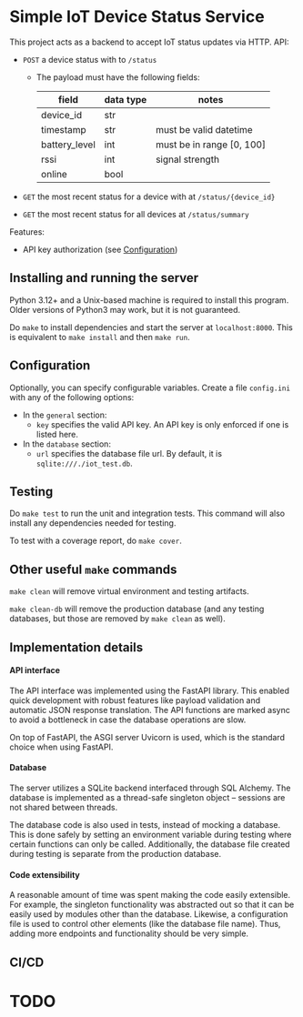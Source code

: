 # Simple IoT Device Status Service

This project acts as a backend to accept IoT status updates via HTTP.
API:
 * `POST` a device status with to `/status`
   * The payload must have the following fields:
   
     | field          | data type | notes                     |
     |----------------|-----------|---------------------------|
     | device_id      | str       |                           |
     | timestamp      | str       | must be valid datetime    |
     | battery_level  | int       | must be in range [0, 100] |
     | rssi           | int       | signal strength           |
     | online         | bool      |                           |
     

 * `GET` the most recent status for a device with at `/status/{device_id}`
 * `GET` the most recent status for all devices at `/status/summary`

Features:
* API key authorization (see [Configuration](#Configuration))

## Installing and running the server

Python 3.12+ and a Unix-based machine is required to install this program.
Older versions of Python3 may work, but it is not guaranteed.

Do `make` to install dependencies and start the server at `localhost:8000`.
This is equivalent to `make install` and then `make run`.

## Configuration

Optionally, you can specify configurable variables. Create a file
`config.ini` with any of the following options:
* In the `general` section:
  * `key` specifies the valid API key. An API key is only enforced if
    one is listed here.
* In the `database` section:
  * `url` specifies the database file url. By default, it is 
    `sqlite:///./iot_test.db`.

## Testing

Do `make test` to run the unit and integration tests.
This command will also install any dependencies needed for testing.

To test with a coverage report, do `make cover`.

## Other useful `make` commands

`make clean` will remove virtual environment and testing artifacts.

`make clean-db` will remove the production database 
(and any testing databases, but those are removed by `make clean` as well).

## Implementation details

#### API interface

The API interface was implemented using the FastAPI library. This enabled quick
development with robust features like payload validation and automatic 
JSON response translation. The API functions are marked async to avoid a 
bottleneck in case the database operations are slow.

On top of FastAPI, the ASGI server Uvicorn is used, which is the standard choice
when using FastAPI.

#### Database

The server utilizes a SQLite backend interfaced through SQL Alchemy.
The database is implemented as a thread-safe singleton object – sessions
are not shared between threads. 

The database code is also used in tests, instead of mocking a database.
This is done safely by setting an environment variable during testing where
certain functions can only be called. Additionally, the database file created 
during testing is separate from the production database.

#### Code extensibility

A reasonable amount of time was spent making the code easily extensible. For 
example, the singleton functionality was abstracted out so that it can be easily 
used by modules other than the database. Likewise, a configuration file is used 
to control other elements (like the database file name). Thus, adding more endpoints 
and functionality should be very simple. 

## CI/CD

# TODO
